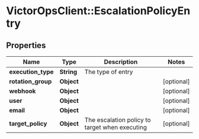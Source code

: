 # VictorOpsClient::EscalationPolicyEntry

## Properties

| Name               | Type       | Description                                    | Notes      |
| ------------------ | ---------- | ---------------------------------------------- | ---------- |
| **execution_type** | **String** | The type of entry                              |
| **rotation_group** | **Object** |                                                | [optional] |
| **webhook**        | **Object** |                                                | [optional] |
| **user**           | **Object** |                                                | [optional] |
| **email**          | **Object** |                                                | [optional] |
| **target_policy**  | **Object** | The escalation policy to target when executing | [optional] |
